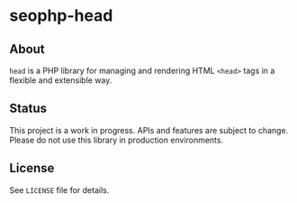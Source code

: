 # seophp-head

## About

`head` is a PHP library for managing and rendering HTML `<head>` tags in a flexible and extensible way.

## Status

This project is a work in progress. APIs and features are subject to change. Please do not use this library in production environments.

## License

See `LICENSE` file for details.
